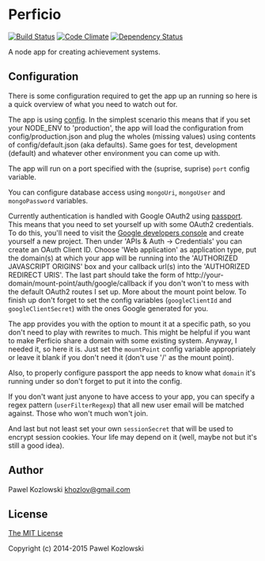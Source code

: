 # Perficio

[![Build Status](https://travis-ci.org/khozlov/perficio.svg?branch=master)](https://travis-ci.org/khozlov/perficio)
[![Code Climate](https://codeclimate.com/github/khozlov/perficio/badges/gpa.svg)](https://codeclimate.com/github/khozlov/perficio)
[![Dependency Status](https://gemnasium.com/khozlov/perficio.svg)](https://gemnasium.com/khozlov/perficio)

A node app for creating achievement systems.

## Configuration

There is some configuration required to get the app up an running so here is a quick overview of what you need to watch out for.

The app is using [config](https://www.npmjs.com/package/config). In the simplest scenario this means that if you set your NODE_ENV to 'production', the app will load the configuration from config/production.json and plug the wholes (missing values) using contents of config/default.json (aka defaults). Same goes for test, development (default) and whatever other environment you can come up with.

The app will run on a port specified with the (suprise, suprise) `port` config variable.

You can configure database access using `mongoUri`, `mongoUser` and `mongoPassword` variables.

Currently authentication is handled with Google OAuth2 using [passport](http://passportjs.org). This means that you need to set yourself up with some OAuth2 credentials. To do this, you'll need to visit the [Google developers console](https://console.developers.google.com/project) and create yourself a new project. Then under 'APIs & Auth -> Credentials' you can create an OAuth Client ID. Choose 'Web application' as application type, put the domain(s) at which your app will be running into the 'AUTHORIZED JAVASCRIPT ORIGINS' box and your callback url(s) into the 'AUTHORIZED REDIRECT URIS'.
The last part should take the form of http://your-domain/mount-point/auth/google/callback if you don't won't to mess with the default OAuth2 routes I set up. More about the mount point below. To finish up don't forget to set the config variables (`googleClientId` and `googleClientSecret`) with the ones Google generated for you.

The app provides you with the option to mount it at a specific path, so you don't need to play with rewrites to much. This might be helpful if you want to make Perficio share a domain with some existing system. Anyway, I needed it, so here it is. Just set the `mountPoint` config variable appropriately or leave it blank if you don't need it (don't use '/' as the mount point).

Also, to properly configure passport the app needs to know what `domain` it's running under so don't forget to put it into the config.

If you don't want just anyone to have access to your app, you can specify a regex pattern (`userFilterRegexp`) that all new user email will be matched against. Those who won't much won't join.

And last but not least set your own `sessionSecret` that will be used to encrypt session cookies. Your life may depend on it (well, maybe not but it's still a good idea).

## Author

Pawel Kozlowski <khozlov@gmail.com>

## License

[The MIT License](http://opensource.org/licenses/MIT)

Copyright (c) 2014-2015 Pawel Kozlowski

